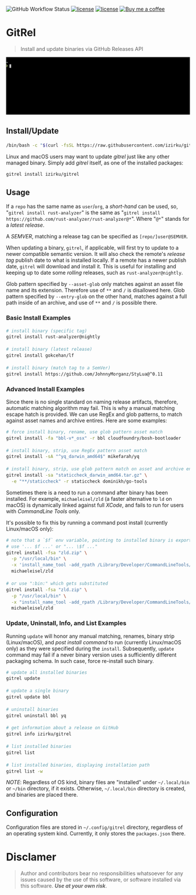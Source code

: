 ![GitHub Workflow Status](https://img.shields.io/github/workflow/status/izirku/gitrel/CI)
[![license](http://img.shields.io/badge/license-Apache%20v2-blue.svg)](https://raw.githubusercontent.com/izirku/gitrel/master/LICENSE-APACHE)
[![license](http://img.shields.io/badge/license-MIT-blue.svg)](https://raw.githubusercontent.com/izirku/gitrel/master/LICENSE-MIT)
[![Buy me a coffee](https://img.shields.io/badge/buy%20me%20a%20coffee-donate-yellow.svg)](https://ko-fi.com/izirku)

# GitRel

> Install and update binaries via GitHub Releases API

<p align="center"><img src="/xtra/gitrel_demo.gif?raw=true"/></p>

## Install/Update

```bash
/bin/bash -c "$(curl -fsSL https://raw.githubusercontent.com/izirku/gitrel/main/xtra/install.sh)"
```

Linux and macOS users may want to update _gitrel_ just like any other managed binary.
Simply add _gitrel_ itself, as one of the installed packages:

```bash
gitrel install izirku/gitrel
```

## Usage

If a `repo` has the same name as `user`/`org`, a *short-hand* can be used,
so, "`gitrel install rust-analyzer`" is the same as
"`gitrel install https://github.com/rust-analyzer/rust-analyzer@*`".
Where "`@*`" stands for a *latest release*.

A *SEMVER*, matching a release tag can be specified as `[repo/]user@SEMVER`.

When updating a binary, `gitrel`, if applicable, will first try to update to
a newer compatible semantic version. It will also check the remote's
*release tag* publish date to what is installed locally. If a remote has a newer
publish date, `gitrel` will download and install it. This is useful for
installing and keeping up to date some *rolling* releases,
such as `rust-analyzer@nightly`.

Glob pattern specified by `--asset-glob` only matches against an asset file name
and its extension. Therefore use of `**` and `/` is disallowed here. Glob pattern
specified by `--entry-glob` on the other hand, matches against a full path inside
of an archive, and use of `**` and `/` is possible there.

### Basic Install Examples

```bash
# install binary (specific tag)
gitrel install rust-analyzer@nightly

# install binary (latest release)
gitrel install gokcehan/lf

# install binary (match tag to a SemVer)
gitrel install https://github.com/JohnnyMorganz/StyLua@^0.11
```

### Advanced Install Examples

Since there is no single standard on naming release artifacts, therefore,
automatic matching algorithm may fail. This is why a manual matching
escape hatch is provided. We can use RegEx and glob patterns, to match
against asset names and archive entires. Here are some examples:

```bash
# force install binary, rename, use glob pattern asset match
gitrel install -fa "bbl-v*_osx" -r bbl cloudfoundry/bosh-bootloader

# install binary, strip, use RegEx pattern asset match
gitrel install -sA "^yq_darwin_amd64$" mikefarah/yq

# install binary, strip, use glob pattern match on asset and archive entry
gitrel install -sa "staticcheck_darwin_amd64.tar.gz" \
  -e "**/staticcheck" -r staticcheck dominikh/go-tools
```

Sometimes there is a need to run a command after binary has been installed.
For example, `michaeleisel/zld` (a faster alternative to `ld` on macOS) is
dynamically linked against full _XCode_, and fails to run for users with
_CommandLine Tools_ only.

It's possible to fix this by running a command post install (currently Linux/macOS only):

```bash
# note that a `$f` env variable, pointing to installed binary is exported,
# use '... $f ...' or "... \$f ..."
gitrel install -fsa "zld.zip" \
  -p "/usr/local/bin" \
  -x 'install_name_tool -add_rpath /Library/Developer/CommandLineTools/usr/lib $f' \
  michaeleisel/zld

# or use ":bin:" which gets substituted
gitrel install -fsa "zld.zip" \
  -p "/usr/local/bin" \
  -x "install_name_tool -add_rpath /Library/Developer/CommandLineTools/usr/lib :bin:" \
  michaeleisel/zld
```

### Update, Uninstall, Info, and List Examples

Running `update` will honor any manual matching, renames, binary strip (Linux/macOS),
and _post install command_ to run (currently Linux/macOS only) as they were specified
during the `install`. Subsequently, `update` command may fail if a never binary version
uses a sufficiently different packaging schema. In such case, force re-install such binary.

```bash
# update all installed binaries
gitrel update

# update a single binary
gitrel update bbl

# uninstall binaries
gitrel uninstall bbl yq

# get information about a release on GitHub
gitrel info izirku/gitrel

# list installed binaries
gitrel list

# list installed binaries, displaying installation path
gitrel list -w
```

*NOTE*: Regardless of OS kind, binary files are "installed" under `~/.local/bin`
or `~/bin` directory, if it exists. Otherwise, `~/.local/bin` directory is
created, and binaries are placed there.

## Configuration

Configuration files are stored in `~/.config/gitrel` directory, regardless of
an operating system kind. Currently, it only stores the `packages.json` there.

# Disclamer

> Author and contributors bear no responsibilities whatsoever for any issues
> caused by the use of this software, or software installed via this software.
> ***Use at your own risk***.
